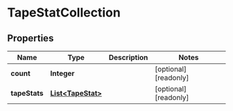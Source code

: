 

# TapeStatCollection

## Properties

Name | Type | Description | Notes
------------ | ------------- | ------------- | -------------
**count** | **Integer** |  |  [optional] [readonly]
**tapeStats** | [**List&lt;TapeStat&gt;**](TapeStat.md) |  |  [optional] [readonly]



